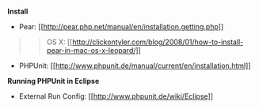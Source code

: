 **Install**
* Pear: [[http://pear.php.net/manual/en/installation.getting.php]]
>> OS X: [[http://clickontyler.com/blog/2008/01/how-to-install-pear-in-mac-os-x-leopard/]]
* PHPUnit: [[http://www.phpunit.de/manual/current/en/installation.html]]

**Running PHPUnit in Eclipse**
* External Run Config: [[http://www.phpunit.de/wiki/Eclipse]]